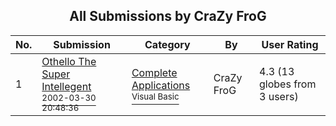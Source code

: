 ﻿<div align="center">

## All Submissions by CraZy FroG

</div>

No.  | Submission | Category | By   | User Rating
---- | ---------- | -------- | ---- | -----------
1 | [Othello The Super Intellegent<br /><sup>2002-03-30 20:48:36</sup>](https://github.com/Planet-Source-Code/crazy-frog-othello-the-super-intellegent__1-33276) | [Complete Applications<br /><sup>Visual Basic</sup>](../ByCategory/complete-applications__1-27.md) | CraZy FroG | 4.3 (13 globes from 3 users)

